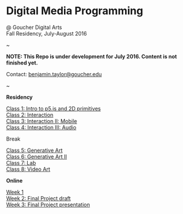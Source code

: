 # Digital Media Programming
@ Goucher Digital Arts
<br>Fall Residency, July-August 2016

~

**NOTE: This Repo is under development for July 2016. Content is not finished yet.**

Contact: [benjamin.taylor@goucher.edu](mailto:benjamin.taylor@goucher.edu)

~

**Residency**

[Class 1: Intro to p5.js and 2D primitives](/class1)
<br>[Class 2: Interaction](/class2)
<br>[Class 3: Interaction II: Mobile](/class3)
<br>[Class 4: Interaction III: Audio](/class4)

Break

[Class 5: Generative Art](/class5)
<br>[Class 6: Generative Art II](/class6)
<br>[Class 7: Lab](/class7)
<br>[Class 8: Video Art](/class8)

**Online**

[Week 1](/week1)
<br>[Week 2: Final Project draft](/week2)
<br>[Week 3: Final Project presentation](/week3)
